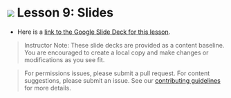 
# ![](https://ga-dash.s3.amazonaws.com/production/assets/logo-9f88ae6c9c3871690e33280fcf557f33.png) Lesson 9: Slides
- Here is a [link to the Google Slide Deck for this lesson](https://docs.google.com/presentation/d/1C1peCjyBev68AiXNnFxwCRaAhKyi1iBVG-fA6ybQ6Yc/edit?usp=sharing).

> Instructor Note: These slide decks are provided as a content baseline. You are encouraged to create a local copy and make changes or modifications as you see fit. 

> For permissions issues, please submit a pull request. For content suggestions, please submit an issue. See our [contributing guidelines](../../../../contributing.md) for more details.
